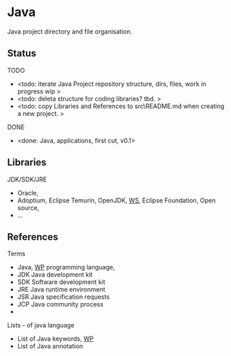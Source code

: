 # Java

Java project directory and file organisation.

## Status

TODO
* <todo: iterate Java Project repository structure, dirs, files, work in progress wip >
* <todo: deleta structure for coding libraries? tbd. >
* <todo: copy Libraries and References to src\README.md when creating a new project. >

DONE
* <done: Java, applications, first cut, v0.1>

## Libraries
JDK/SDK/JRE
* Oracle, 
* Adoptium, Eclipse Temurin, OpenJDK, [WS](https://adoptium.net/), Eclipse Foundation, Open source,
* ...

## References

Terms
* Java, [WP](https://en.wikipedia.org/wiki/Java_(programming_language)) programming language, 
* JDK Java development kit
* SDK Software development kit
* JRE Java runtime environment
* JSR Java specification requests
* JCP Java community process
* 

Lists - of java language
* List of Java keywords, [WP](https://en.wikipedia.org/wiki/List_of_Java_keywords)
* List of Java annotation